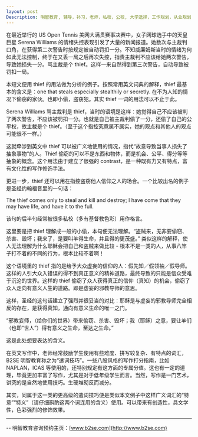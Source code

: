 ```yaml
---
layout: post
Description: 明智教育, 辅导，补习，老师，私校，公校, 大学选择，工作规划，从业规划，天才儿童是浮云，澳洲学生挫折教育，儿童空间推理，空间理解能力， Universities Selection, Career Education, Career Advisors, Guidance, Private Schools, Selective Schools, Writing tutoring, Interviews tutoring, Resume Writing, Spatial skills, Failures help gifted children，2018 NAPLAN, writing declines, NAPLAN Online controvercy, Critical and creative thinking involves reasoning, using and analysing evidence, and applying knowledge to find creative solutions to complex problems
---
```


在最近举行的 US Open Tennis 美网大满贯赛事决赛中，女子网球选手中的天皇巨星 Serena Williams 的情绪失控表现引发了大量的新闻报道。她数次与主裁判口角，在获得第二次警告时按规定被自动罚扣一分。不知威廉姆斯当时的情绪为何如此无法控制，终于在又丢一局之后再次失控，指责主裁判不应该给她两次警告，导致她损失一分。骂主裁是个 thief。这样一来自然得到第三次警告，自动导致被罚扣一局。

本短文便用 thief 的用法做为分析的例子。按照常用英文词典的解释，thief 最基本的含义是：one that steals especially stealthily or secretly. 在不为人知的情况下偷窃的家伙。也即小偷，盗窃犯。其实 thief 一词的用法可以不止于此。

Serena Williams 骂主裁判是 thief，当时的语境是这样：她觉得自己不应该被判了两次警告，不应该被罚扣一分。也就是自己被主裁判偷了一分，还偷了自己的公平权，故主裁是个 thief。（至于这个指控究竟属不属实，她的观点和其他人的观点可能很不一样。）

这就牵涉到英文中 thief 可以被广义地使用的情况，指代“故意导致当事人损失了抽象事物”的人。Thief 偷窃的可以不是东西和物体，而是机会、公平、得分等等抽象的概念。这个用法由于建立了很强的 contrast，是一种既有力又有特点，富有文化性的写作修饰手法。

更进一步，thief 还可以用在指控盗窃他人信仰之人的场合。一个比较出名的例子是圣经约翰福音里的一句话：

The thief comes only to steal and kill and destroy; I have come that they may have life, and have it to the full. 

该句的后半句经常被很多私校（多有基督教色彩）用作格言。

这里要是把 thief 理解成一般的小偷，本句便无法理解。“盗贼来，无非要偷窃、杀害、毁坏；我来了，是要叫羊得生命，并且得的更茂盛。” 类似这样的解释，使人无法理解为什么耶稣会把自己和盗贼来做比较 - 根本不是一类的人，从事八竿子打不着的不同的行为，根本比较不着啊！

这个语境里的 thief 指的是给予大众虚妄的信仰的人：假先知／假领袖／假导师。这样的人引大众入错误的得不到真正意义的精神道路，最终导致的只能是信众受难于沉沦的世界。这样的 thief 偷窃了众人获得真正的信仰（真知）的机会，偷窃了众人走向有意义人生的道路。即是虚妄的邪教导师的意思。

这样，圣经的这句话建立了强烈并很妥当的对比：耶稣是与虚妄的邪教导师完全相反的存在，是获得真知，通向有意义生命的唯一之门。

“邪教妄师，（给你们的世界）带来偷窃、杀害、毁坏；我（耶稣）之意，要让羊们（也即“世人”）得有意义之生命，至达之生命。”

这是此处想要表达的含义。

在英文写作中，老师经常鼓励学生使用有些难度、拼写较复杂、有特点的词汇，B2SE 明智教育称之为“遣词技巧”。一些八股风格的写作打分指南，比如 NAPLAN，ICAS 等使用的，还特别规定有这方面的专属分值。这也有一定的道理，毕竟更加丰富了写作，尤其是对于低年级学生而言。当然，写作是一门艺术，讲究的是自然地使用技巧。生硬堆砌反而减分。

其实，同属于这一类的更高级的遣词技巧便是类似本文例子中这样广义词汇的“特意”“特义”（请仔细斟酌这两个词连用的含义）使用。可以带来有创造性，具文学性，色彩强烈的修饰效果。




	
--------
-- 明智教育咨询预约主页：[www.b2se.com](http://www.b2se.com)

